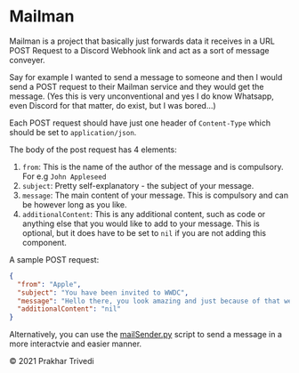 # Mailman

Mailman is a project that basically just forwards data it receives in a URL POST Request to a Discord Webhook link and act as a sort of message conveyer.

Say for example I wanted to send a message to someone and then I would send a POST request to their Mailman service and they would get the message.
(Yes this is very unconventional and yes I do know Whatsapp, even Discord for that matter, do exist, but I was bored...)

Each POST request should have just one header of `Content-Type` which should be set to `application/json`.

The body of the post request has 4 elements:

1) `from`: This is the name of the author of the message and is compulsory. For e.g `John Appleseed`
2) `subject`: Pretty self-explanatory - the subject of your message.
3) `message`: The main content of your message. This is compulsory and can be however long as you like.
4) `additionalContent`: This is any additional content, such as code or anything else that you would like to add to your message. This is optional, but it does have to be set to `nil` if you are not adding this component.

A sample POST request:
```json
{
  "from": "Apple",
  "subject": "You have been invited to WWDC",
  "message": "Hello there, you look amazing and just because of that we are inviting you to Apple Park on October 18th. See you there!",
  "additionalContent": "nil"
}
```

Alternatively, you can use the [mailSender.py](https://github.com/Prakhar896/Mailman/blob/main/mailSender.py) script to send a message in a more interactvie and easier manner.

© 2021 Prakhar Trivedi
